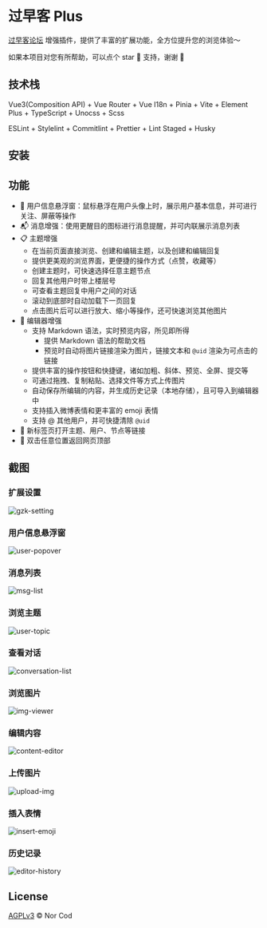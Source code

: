 # 过早客 Plus

[过早客论坛](https://www.guozaoke.com/) 增强插件，提供了丰富的扩展功能，全方位提升您的浏览体验～

如果本项目对您有所帮助，可以点个 star 🌟 支持，谢谢 🙏

## 技术栈

Vue3(Composition API) + Vue Router + Vue I18n + Pinia + Vite + Element Plus + TypeScript + Unocss + Scss

ESLint + Stylelint + Commitlint + Prettier + Lint Staged + Husky

## 安装

## 功能

- 💬 用户信息悬浮窗：鼠标悬浮在用户头像上时，展示用户基本信息，并可进行关注、屏蔽等操作
- 📬 消息增强：使用更醒目的图标进行消息提醒，并可内联展示消息列表
- 📋 主题增强
  - 在当前页面直接浏览、创建和编辑主题，以及创建和编辑回复
  - 提供更美观的浏览界面，更便捷的操作方式（点赞，收藏等）
  - 创建主题时，可快速选择任意主题节点
  - 回复其他用户时带上楼层号
  - 可查看主题回复中用户之间的对话
  - 滚动到底部时自动加载下一页回复
  - 点击图片后可以进行放大、缩小等操作，还可快速浏览其他图片
- 📝 编辑器增强
  - 支持 Markdown 语法，实时预览内容，所见即所得
    - 提供 Markdown 语法的帮助文档
    - 预览时自动将图片链接渲染为图片，链接文本和 `@uid` 渲染为可点击的链接
  - 提供丰富的操作按钮和快捷键，诸如加粗、斜体、预览、全屏、提交等
  - 可通过拖拽、复制粘贴、选择文件等方式上传图片
  - 自动保存所编辑的内容，并生成历史记录（本地存储），且可导入到编辑器中
  - 支持插入微博表情和更丰富的 emoji 表情
  - 支持 @ 其他用户，并可快捷清除 `@uid`
- 🔗 新标签页打开主题、用户、节点等链接
- 🚀 双击任意位置返回网页顶部

## 截图

### 扩展设置

![gzk-setting](.github/images/gzk-setting.png)

### 用户信息悬浮窗

![user-popover](.github/images/user-popover.png)

### 消息列表

![msg-list](.github/images/msg-list.png)

### 浏览主题

![user-topic](.github/images/user-topic.png)

### 查看对话

![conversation-list](.github/images/conversation-list.png)

### 浏览图片

![img-viewer](.github/images/img-viewer.png)

### 编辑内容

![content-editor](.github/images/content-editor.png)

### 上传图片

![upload-img](.github/images/upload-img.gif)

### 插入表情

![insert-emoji](.github/images/insert-emoji.png)

### 历史记录

![editor-history](.github/images/editor-history.png)

## License

[AGPLv3](LICENSE) © Nor Cod
